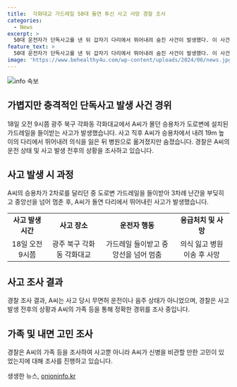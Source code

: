 ```yaml
---
title:  각화대교 가드레일 50대 돌연 투신 사고 사망 경찰 조사
categories:
  - News
excerpt: >
  50대 운전자가 단독사고를 낸 뒤 갑자기 다리에서 뛰어내려 숨진 사건이 발생했다. 이 사건은 광주 북구 각화동 각화대교에서 발생했는데, 운전자 A씨가 몰던 승용차가 가드레일을 들이받은 후 갑자기 다리 왼쪽 난간을 넘어 뛰어내렸다. A씨는 응급실로 옮겨져 치료를 받았지만 숨졌다. 경찰은 사고 당시 A씨가 무면허 운전이나 음주 상태는 아니었으며, 사고에 이르게 된 경위에 대해 조사 중이다. A씨의 가족 등을 상대로 심신상의 문제 등을 조사 중이다.
feature_text: >
  50대 운전자가 단독사고를 낸 뒤 갑자기 다리에서 뛰어내려 숨진 사건이 발생했다. 이 사건은 광주 북구 각화동 각화대교에서 발생했는데, 운전자 A씨가 몰던 승용차가 가드레일을 들이받은 후 갑자기 다리 왼쪽 난간을 넘어 뛰어내렸다. A씨는 응급실로 옮겨져 치료를 받았지만 숨졌다. 경찰은 사고 당시 A씨가 무면허 운전이나 음주 상태는 아니었으며, 사고에 이르게 된 경위에 대해 조사 중이다. A씨의 가족 등을 상대로 심신상의 문제 등을 조사 중이다.
image: 'https://www.behealthy4u.com/wp-content/uploads/2024/06/news.jpg'
---
```


<p><img src="https://www.behealthy4u.com/wp-content/uploads/2024/06/news.jpg" alt="info 속보" /></p>

<h2 data-ke-size="size26">가볍지만 충격적인 단독사고 발생 사건 경위</h2>

<p data-ke-size="size16">18일 오전 9시쯤 광주 북구 각화동 각화대교에서 A씨가 몰던 승용차가 도로변에 설치된 가드레일을 들이받는 사고가 발생했습니다. 사고 직후 A씨가 승용차에서 내려 19m 높이의 다리에서 뛰어내려 의식을 잃은 뒤 병원으로 옮겨졌지만 숨졌습니다. 경찰은 A씨의 운전 상태 및 사고 발생 전후의 상황을 조사하고 있습니다.</p>

<h2 data-ke-size="size26">사고 발생 시 과정</h2>

<p data-ke-size="size16">A씨의 승용차가 2차로를 달리던 중 도로변 가드레일을 들이받아 3차례 난간을 부딪히고 중앙선을 넘어 멈춘 후, A씨가 돌연 다리에서 뛰어내린 사고가 발생했습니다.</p>

<table>
    <tr>
        <td style="text-align: center; height: 17px;"><b>사고 발생 시간</b></td>
        <td style="text-align: center; height: 17px;"><b>사고 장소</b></td>
        <td style="text-align: center; height: 17px;"><b>운전자 행동</b></td>
        <td style="text-align: center; height: 17px;"><b>응급처치 및 사망</b></td>
    </tr>
    <tr>
        <td style="text-align: center; height: 17px;">18일 오전 9시쯤</td>
        <td style="text-align: center; height: 17px;">광주 북구 각화동 각화대교</td>
        <td style="text-align: center; height: 17px;">가드레일 들이받고 중앙선을 넘어 멈춤</td>
        <td style="text-align: center; height: 17px;">의식 잃고 병원 이송 후 사망</td>
    </tr>
</table>

<h2 data-ke-size="size26">사고 조사 결과</h2>

<p data-ke-size="size16">경찰 조사 결과, A씨는 사고 당시 무면허 운전이나 음주 상태가 아니었으며, 경찰은 사고 발생 전후의 상황과 A씨의 가족 등을 통해 정확한 경위를 조사 중입니다.</p>

<h2 data-ke-size="size26">가족 및 내면 고민 조사</h2>

<p data-ke-size="size16">경찰은 A씨의 가족 등을 조사하여 사고뿐 아니라 A씨가 신병을 비관할 만한 고민이 있었는지에 대해 조사를 진행하고 있습니다.</p>
생생한 뉴스, <a href="https://onioninfo.kr" rel="dofollow">onioninfo.kr</a>


